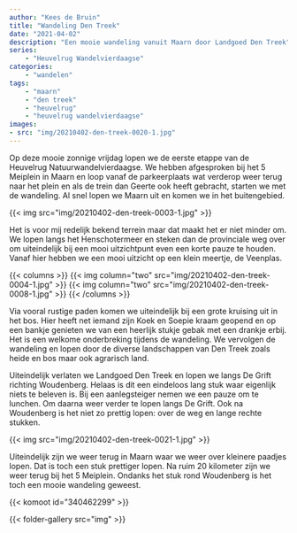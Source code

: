 ```yaml
---
author: "Kees de Bruin"
title: "Wandeling Den Treek"
date: "2021-04-02"
description: "Een mooie wandeling vanuit Maarn door Landgoed Den Treek"
series:
    - "Heuvelrug Wandelvierdaagse"
categories:
    - "wandelen"
tags:
    - "maarn"
    - "den treek"
    - "heuvelrug"
    - "heuvelrug wandelvierdaagse"
images:
- src: "img/20210402-den-treek-0020-1.jpg"
---
```


Op deze mooie zonnige vrijdag lopen we de eerste etappe van de Heuvelrug Natuurwandelvierdaagse. We hebben afgesproken bij het 5 Meiplein in Maarn en loop vanaf de parkeerplaats wat verderop weer terug naar het plein en als de trein dan Geerte ook heeft gebracht, starten we met de wandeling. Al snel lopen we Maarn uit en komen we in het buitengebied.

{{< img src="img/20210402-den-treek-0003-1.jpg" >}}

Het is voor mij redelijk bekend terrein maar dat maakt het er niet minder om. We lopen langs het Henschotermeer en steken dan de provinciale weg over om uiteindelijk bij een mooi uitzichtpunt even een korte pauze te houden. Vanaf hier hebben we een mooi uitzicht op een klein meertje, de Veenplas.

{{< columns >}}
    {{< img column="two" src="img/20210402-den-treek-0004-1.jpg" >}}
    {{< img column="two" src="img/20210402-den-treek-0008-1.jpg" >}}
{{< /columns >}}

Via vooral rustige paden komen we uiteindelijk bij een grote kruising uit in het bos. Hier heeft net iemand zijn Koek en Soepie kraam geopend en op een bankje genieten we van een heerlijk stukje gebak met een drankje erbij. Het is een welkome onderbreking tijdens de wandeling. We vervolgen de wandeling en lopen door de diverse landschappen van Den Treek zoals heide en bos maar ook agrarisch land.

Uiteindelijk verlaten we Landgoed Den Treek en lopen we langs De Grift richting Woudenberg. Helaas is dit een eindeloos lang stuk waar eigenlijk niets te beleven is. Bij een aanlegsteiger nemen we een pauze om te lunchen. Om daarna weer verder te lopen langs De Grift. Ook na Woudenberg is het niet zo prettig lopen: over de weg en lange rechte stukken.

{{< img src="img/20210402-den-treek-0021-1.jpg" >}}

Uiteindelijk zijn we weer terug in Maarn waar we weer over kleinere paadjes lopen. Dat is toch een stuk prettiger lopen. Na ruim 20 kilometer zijn we weer terug bij het 5 Meiplein. Ondanks het stuk rond Woudenberg is het toch een mooie wandeling geweest.

{{< komoot id="340462299" >}}

{{< folder-gallery src="img" >}}